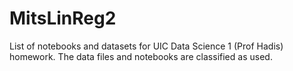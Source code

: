 # MitsLinReg2
List of notebooks and datasets for UIC Data Science 1 (Prof Hadis) homework.
The data files and notebooks are classified as used. 
